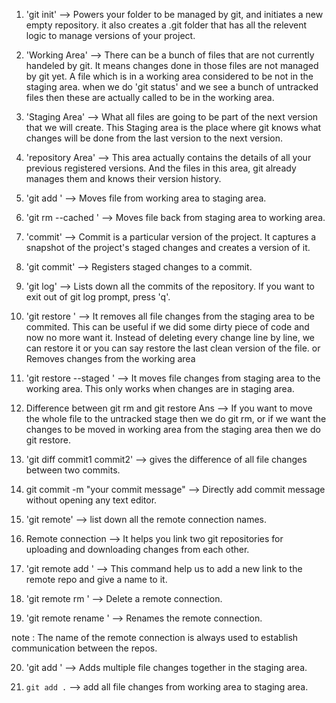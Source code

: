 1. 'git init' --> Powers your folder to be managed by git, and initiates a new empty repository.
it also creates a .git folder that has all the relevent logic to manage versions of your project.


2. 'Working Area' --> There can be a bunch of files that are not currently handeled by git.
It means changes done in those files are not managed by git yet. A file which is in a working area 
considered to be not in the staging area. when we do 'git status' and we see a bunch of untracked 
files then these are actually called to be in the working area.


3. 'Staging Area' --> What all files are going to be part of the next version that we will create.
This Staging area is the place where git knows what changes will be done from the last version
to the next version.


4. 'repository Area' --> This area actually contains the details of all your previous registered
versions. And the files in this area, git already manages them and knows their version history.


5. 'git add <file>' --> Moves file from working area to staging area.


6. 'git rm --cached <file>' --> Moves file back from staging area to working area.


7. 'commit' --> Commit is a particular version of the project. It captures a snapshot of the
project's staged changes and creates a version of it.


8. 'git commit' --> Registers staged changes to a commit.


9. 'git log' --> Lists down all the commits of the repository. If you want to exit out of git log
prompt, press 'q'.


10. 'git restore <file>' --> It removes all file changes from the staging area to be commited.
This can be useful if we did some dirty piece of code and now no more want it. Instead of deleting 
every change line by line, we can restore it or you can say restore the last clean version of the file.
                        or
Removes changes from the working area


11. 'git restore --staged <file>' --> It moves file changes from staging area to the working area.
This only works when changes are in staging area.


12. Difference between git rm and git restore
Ans --> If you want to move the whole file to the untracked stage then we do git rm, or
if we want the changes to be moved in working area from the staging area then we do git restore.


13. 'git diff commit1 commit2' --> gives the difference of all file changes between two commits.

14. git commit -m "your commit message"  --> Directly add commit message without opening any text editor. 

15. 'git remote' --> list down all the remote connection names.

16. Remote connection --> It helps you link two git repositories for uploading and downloading changes
from each other.

17. 'git remote add <name of remote> <link of remote>' --> This command help us to add a new link to the 
remote repo and give a name to it.

18. 'git remote rm <name of remote>' --> Delete a remote connection.

19. 'git remote rename <oldName> <newName>' --> Renames the remote connection.

note : The name of the remote connection is always used to establish communication between the repos.

20. 'git add <file> <file> <file>' --> Adds multiple file changes together in the staging area.

21. `git add .` --> add all file changes from working area to staging area.